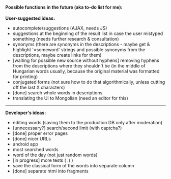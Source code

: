 #### Possible functions in the future (aka to-do list for me):

**User-suggested ideas:**
* autocomplete/suggestions (AJAX, needs JS)
* suggestions at the beginning of the result list in case the user mistyped something (needs further research & consultation)
* synonyms (there are synonyms in the descriptions - maybe get & highlight '=someword' strings and possible synonyms from the descriptions, maybe create links for them)
* [waiting for possible new source without hyphens] removing hyphens from the descriptions where they shouldn't be (in the middle of Hungarian words usually, because the original material was formatted for printing)
* conjugated forms (not sure how to do that algorithmically, unless cutting off the last X characters)
* [done] search whole words in descriptions
* translating the UI to Mongolian (need an editor for this)
---
**Developer's ideas:**
* editing words (saving them to the production DB only after moderation)
* [unnecessary?] search/second limit (with captcha?)
* [done] proper error pages
* [done] nicer URLs
* android app
* most searched words
* word of the day (not just random words)
* [in progress] more tests ( :) )
* save the classical form of the words into separate column
* [done] separate html into fragments